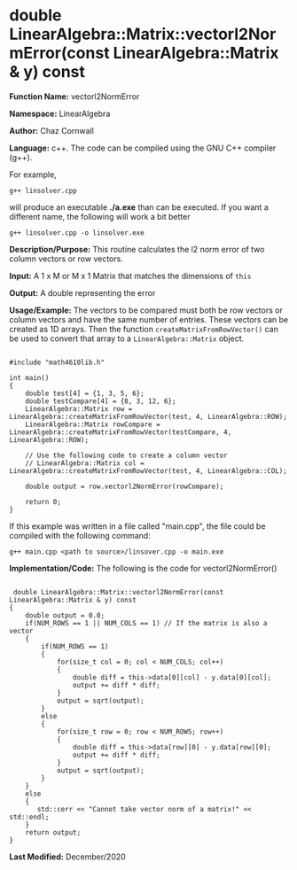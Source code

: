 # double LinearAlgebra::Matrix::vectorl2NormError(const LinearAlgebra::Matrix & y) const

**Function Name:**           vectorl2NormError

**Namespace:**               LinearAlgebra

**Author:** Chaz Cornwall

**Language:** c++. The code can be compiled using the GNU C++ compiler (g++).

For example,

    g++ linsolver.cpp 

will produce an executable **./a.exe** than can be executed. If you want a different name, the following will work a bit
better

    g++ linsolver.cpp -o linsolver.exe

**Description/Purpose:** This routine calculates the l2 norm error of two column vectors or row vectors.

**Input:** A 1 x M or M x 1 Matrix that matches the dimensions of `this` 

**Output:** A double representing the error

**Usage/Example:** The vectors to be compared must both be row vectors or column vectors and have the same number of entries. These vectors can be created as 1D arrays. Then the function `createMatrixFromRowVector()` can be used to convert that array to a `LinearAlgebra::Matrix` object.

<pre><code> 
#include "math4610lib.h" 

int main()
{
    double test[4] = {1, 3, 5, 6};
    double testCompare[4] = {8, 3, 12, 6};
    LinearAlgebra::Matrix row = LinearAlgebra::createMatrixFromRowVector(test, 4, LinearAlgebra::ROW);
    LinearAlgebra::Matrix rowCompare = LinearAlgebra::createMatrixFromRowVector(testCompare, 4, LinearAlgebra::ROW);
    
    // Use the following code to create a column vector
    // LinearAlgebra::Matrix col = LinearAlgebra::createMatrixFromRowVector(test, 4, LinearAlgebra::COL);
    
    double output = row.vectorl2NormError(rowCompare);
    
    return 0;
}
</pre></code>

If this example was written in a file called "main.cpp", the file could be compiled with the following command:

    g++ main.cpp <path to source>/linsover.cpp -o main.exe

**Implementation/Code:** The following is the code for vectorl2NormError()

<pre><code>
 double LinearAlgebra::Matrix::vectorl2NormError(const LinearAlgebra::Matrix & y) const
{
    double output = 0.0;
    if(NUM_ROWS == 1 || NUM_COLS == 1) // If the matrix is also a vector
    {
        if(NUM_ROWS == 1)
        {
            for(size_t col = 0; col < NUM_COLS; col++)
            {
                double diff = this->data[0][col] - y.data[0][col];
                output += diff * diff;
            }
            output = sqrt(output);
        }
        else
        {
            for(size_t row = 0; row < NUM_ROWS; row++)
            {
                double diff = this->data[row][0] - y.data[row][0];
                output += diff * diff;
            }
            output = sqrt(output);
        }
    }
    else
    {
       std::cerr << "Cannot take vector norm of a matrix!" << std::endl;
    }
    return output;
}
</pre></code>

**Last Modified:** December/2020
